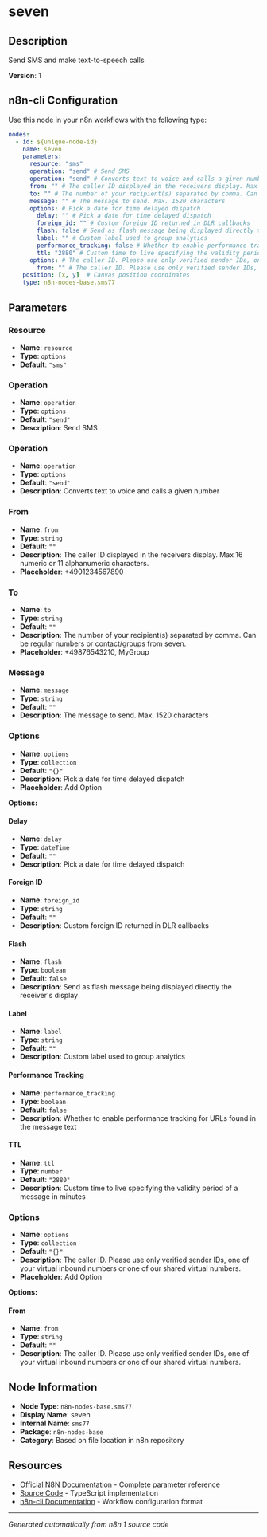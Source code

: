# seven

## Description

Send SMS and make text-to-speech calls

**Version**: 1

## n8n-cli Configuration

Use this node in your n8n workflows with the following type:

```yaml
nodes:
  - id: ${unique-node-id}
    name: seven
    parameters:
      resource: "sms"
      operation: "send" # Send SMS
      operation: "send" # Converts text to voice and calls a given number
      from: "" # The caller ID displayed in the receivers display. Max 16 numeric or 11 alphanumeric characters.
      to: "" # The number of your recipient(s) separated by comma. Can be regular numbers or contact/groups from seven.
      message: "" # The message to send. Max. 1520 characters
      options: # Pick a date for time delayed dispatch
        delay: "" # Pick a date for time delayed dispatch
        foreign_id: "" # Custom foreign ID returned in DLR callbacks
        flash: false # Send as flash message being displayed directly the receiver's display
        label: "" # Custom label used to group analytics
        performance_tracking: false # Whether to enable performance tracking for URLs found in the message text
        ttl: "2880" # Custom time to live specifying the validity period of a message in minutes
      options: # The caller ID. Please use only verified sender IDs, one of your virtual inbound numbers or one of our shared virtual numbers.
        from: "" # The caller ID. Please use only verified sender IDs, one of your virtual inbound numbers or one of our shared virtual numbers.
    position: [x, y]  # Canvas position coordinates
    type: n8n-nodes-base.sms77
```

## Parameters

### Resource

- **Name**: `resource`
- **Type**: `options`
- **Default**: `"sms"`

### Operation

- **Name**: `operation`
- **Type**: `options`
- **Default**: `"send"`
- **Description**: Send SMS

### Operation

- **Name**: `operation`
- **Type**: `options`
- **Default**: `"send"`
- **Description**: Converts text to voice and calls a given number

### From

- **Name**: `from`
- **Type**: `string`
- **Default**: `""`
- **Description**: The caller ID displayed in the receivers display. Max 16 numeric or 11 alphanumeric characters.
- **Placeholder**: +4901234567890

### To

- **Name**: `to`
- **Type**: `string`
- **Default**: `""`
- **Description**: The number of your recipient(s) separated by comma. Can be regular numbers or contact/groups from seven.
- **Placeholder**: +49876543210, MyGroup

### Message

- **Name**: `message`
- **Type**: `string`
- **Default**: `""`
- **Description**: The message to send. Max. 1520 characters

### Options

- **Name**: `options`
- **Type**: `collection`
- **Default**: `"{}"`
- **Description**: Pick a date for time delayed dispatch
- **Placeholder**: Add Option

**Options:**

#### Delay
- **Name**: `delay`
- **Type**: `dateTime`
- **Default**: `""`
- **Description**: Pick a date for time delayed dispatch

#### Foreign ID
- **Name**: `foreign_id`
- **Type**: `string`
- **Default**: `""`
- **Description**: Custom foreign ID returned in DLR callbacks

#### Flash
- **Name**: `flash`
- **Type**: `boolean`
- **Default**: `false`
- **Description**: Send as flash message being displayed directly the receiver's display

#### Label
- **Name**: `label`
- **Type**: `string`
- **Default**: `""`
- **Description**: Custom label used to group analytics

#### Performance Tracking
- **Name**: `performance_tracking`
- **Type**: `boolean`
- **Default**: `false`
- **Description**: Whether to enable performance tracking for URLs found in the message text

#### TTL
- **Name**: `ttl`
- **Type**: `number`
- **Default**: `"2880"`
- **Description**: Custom time to live specifying the validity period of a message in minutes


### Options

- **Name**: `options`
- **Type**: `collection`
- **Default**: `"{}"`
- **Description**: The caller ID. Please use only verified sender IDs, one of your virtual inbound numbers or one of our shared virtual numbers.
- **Placeholder**: Add Option

**Options:**

#### From
- **Name**: `from`
- **Type**: `string`
- **Default**: `""`
- **Description**: The caller ID. Please use only verified sender IDs, one of your virtual inbound numbers or one of our shared virtual numbers.



## Node Information

- **Node Type**: `n8n-nodes-base.sms77`
- **Display Name**: seven
- **Internal Name**: `sms77`
- **Package**: `n8n-nodes-base`
- **Category**: Based on file location in n8n repository

## Resources

- [Official N8N Documentation](https://docs.n8n.io/integrations/builtin/app-nodes/n8n-nodes-base.sms77/) - Complete parameter reference
- [Source Code](https://github.com/n8n-io/n8n/blob/master/packages/nodes-base/nodes/Sms77/Sms77.node.ts) - TypeScript implementation
- [n8n-cli Documentation](https://github.com/edenreich/n8n-cli) - Workflow configuration format

---
*Generated automatically from n8n 1 source code*
